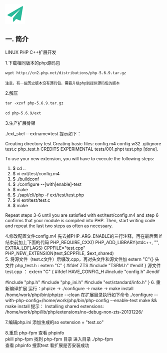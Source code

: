 <!--
author: chiefyang
head: http://pingodata.qiniudn.com/jockchou-avatar.jpg
date: 2015-07-31
title: LINUX PHP C++扩展开发
tags: php
category: php
status: publish
summary: LINUX PHP C++扩展开发
-->

![gitblog-logo](./img/logo_64x64.png)

## 一. 简介 ##
LINUX PHP C++扩展开发

1.下载相同版本的php源码包

    wget http://cn2.php.net/distributions/php-5.6.9.tar.gz

    注意，有一些历史版本没有源码包，需要升级php到提供源码包的版本

2.解压

    tar -xzvf php-5.6.9.tar.gz 

    cd php-5.6.9/ext

3.生产扩展骨架

./ext_skel --extname=test
提示如下：

Creating directory test
Creating basic files: config.m4 config.w32 .gitignore test.c php_test.h CREDITS EXPERIMENTAL tests/001.phpt test.php [done].


To use your new extension, you will have to execute the following steps:


1.  $ cd ..
2.  $ vi ext/test/config.m4
3.  $ ./buildconf
4.  $ ./configure --[with|enable]-test
5.  $ make
6.  $ ./sapi/cli/php -f ext/test/test.php
7.  $ vi ext/test/test.c
8.  $ make


Repeat steps 3-6 until you are satisfied with ext/test/config.m4 and
step 6 confirms that your module is compiled into PHP. Then, start writing
code and repeat the last two steps as often as necessary.

4.修改配置文件config.m4
先去掉PHP_ARG_ENABLE的三行注释，再在最后面 if结束前加上下面的代码
PHP_REQUIRE_CXX()
PHP_ADD_LIBRARY(stdc++, "", EXTRA_LDFLAGS)
CPPFILE="test.cpp"
PHP_NEW_EXTENSION(test,$CPPFILE, $ext_shared)  
5. 将源文件（test.c文件）后缀改.cpp，再对头文件和源文件加 extern "C"{}
头文件 php_test.h :
extern "C" {
#ifdef ZTS
#include "TSRM.h"
#endif
}
源文件 test.cpp ：
extern "C" {
#ifdef HAVE_CONFIG_H
#include "config.h"
#endif

#include "php.h"
#include "php_ini.h"
#include "ext/standard/info.h"
}
6. 重新编译扩展
         运行：phpize -> ./configure -> make -> make install
         /home/work/php/bin/phpize --clean
         在扩展目录执行如下命令
         ./configure --with-php-config=/home/work/php/bin/php-config --enable-test
         make && make install
         提示：
         Installing shared extensions:     /home/work/php/lib/php/extensions/no-debug-non-zts-20131226/

7.编辑php.ini 添加生成的so
         extension = "test.so"

8.重启 php-fpm   查看 phpinfo  
         pkill  php-fpm
         找到 php-fpm 目录  进入目录  ./php-fpm  
         查看 phpinfo    搜索test  看扩展是否安装成功  


